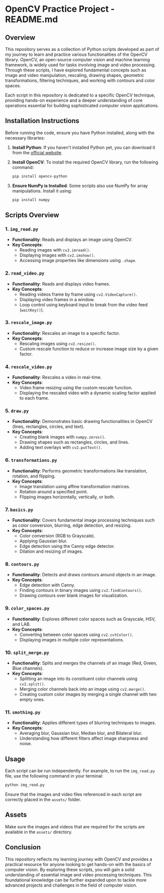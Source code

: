 # OpenCV Practice Project - README.md

## Overview
This repository serves as a collection of Python scripts developed as part of my journey to learn and practice various functionalities of the OpenCV library. OpenCV, an open-source computer vision and machine learning framework, is widely used for tasks involving image and video processing. Through these scripts, I have explored fundamental concepts such as image and video manipulation, rescaling, drawing shapes, geometric transformations, filtering techniques, and working with contours and color spaces.

Each script in this repository is dedicated to a specific OpenCV technique, providing hands-on experience and a deeper understanding of core operations essential for building sophisticated computer vision applications.

## Installation Instructions
Before running the code, ensure you have Python installed, along with the necessary libraries:

1. **Install Python**: If you haven't installed Python yet, you can download it from the [official website](https://www.python.org/downloads/).
2. **Install OpenCV**: To install the required OpenCV library, run the following command:

    ```bash
    pip install opencv-python
    ```

3. **Ensure NumPy is Installed**: Some scripts also use NumPy for array manipulations. Install it using:

    ```bash
    pip install numpy
    ```

## Scripts Overview

### 1. `img_read.py`
- **Functionality**: Reads and displays an image using OpenCV.
- **Key Concepts**:
  - Reading images with `cv2.imread()`.
  - Displaying images with `cv2.imshow()`.
  - Accessing image properties like dimensions using `.shape`.

### 2. `read_video.py`
- **Functionality**: Reads and displays video frames.
- **Key Concepts**:
  - Reading videos frame by frame using `cv2.VideoCapture()`.
  - Displaying video frames in a window.
  - Loop control using keyboard input to break from the video feed (`waitKey()`).

### 3. `rescale_image.py`
- **Functionality**: Rescales an image to a specific factor.
- **Key Concepts**:
  - Rescaling images using `cv2.resize()`.
  - Custom rescale function to reduce or increase image size by a given factor.

### 4. `rescale_video.py`
- **Functionality**: Rescales a video in real-time.
- **Key Concepts**:
  - Video frame resizing using the custom rescale function.
  - Displaying the rescaled video with a dynamic scaling factor applied to each frame.

### 5. `draw.py`
- **Functionality**: Demonstrates basic drawing functionalities in OpenCV (lines, rectangles, circles, and text).
- **Key Concepts**:
  - Creating blank images with `numpy.zeros()`.
  - Drawing shapes such as rectangles, circles, and lines.
  - Adding text overlays with `cv2.putText()`.

### 6. `transformations.py`
- **Functionality**: Performs geometric transformations like translation, rotation, and flipping.
- **Key Concepts**:
  - Image translation using affine transformation matrices.
  - Rotation around a specified point.
  - Flipping images horizontally, vertically, or both.

### 7. `basics.py`
- **Functionality**: Covers fundamental image processing techniques such as color conversion, blurring, edge detection, and resizing.
- **Key Concepts**:
  - Color conversion (RGB to Grayscale).
  - Applying Gaussian blur.
  - Edge detection using the Canny edge detector.
  - Dilation and resizing of images.

### 8. `contours.py`
- **Functionality**: Detects and draws contours around objects in an image.
- **Key Concepts**:
  - Edge detection with Canny.
  - Finding contours in binary images using `cv2.findContours()`.
  - Drawing contours over blank images for visualization.

### 9. `color_spaces.py`
- **Functionality**: Explores different color spaces such as Grayscale, HSV, and LAB.
- **Key Concepts**:
  - Converting between color spaces using `cv2.cvtColor()`.
  - Displaying images in multiple color representations.

### 10. `split_merge.py`
- **Functionality**: Splits and merges the channels of an image (Red, Green, Blue channels).
- **Key Concepts**:
  - Splitting an image into its constituent color channels using `cv2.split()`.
  - Merging color channels back into an image using `cv2.merge()`.
  - Creating custom color images by merging a single channel with two empty ones.

### 11. `smothing.py`
- **Functionality**: Applies different types of blurring techniques to images.
- **Key Concepts**:
  - Averaging blur, Gaussian blur, Median blur, and Bilateral blur.
  - Understanding how different filters affect image sharpness and noise.

## Usage
Each script can be run independently. For example, to run the `img_read.py` file, use the following command in your terminal:

```bash
python img_read.py
```
Ensure that the images and video files referenced in each script are correctly placed in the `assets/` folder.

## Assets
Make sure the images and videos that are required for the scripts are available in the `assets/` directory.
## Conclusion
This repository reflects my learning journey with OpenCV and provides a practical resource for anyone looking to get hands-on with the basics of computer vision. By exploring these scripts, you will gain a solid understanding of essential image and video processing techniques. This foundational knowledge can be further expanded upon to tackle more advanced projects and challenges in the field of computer vision.
